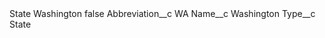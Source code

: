 <?xml version="1.0" encoding="UTF-8"?>
<CustomMetadata xmlns="http://soap.sforce.com/2006/04/metadata" xmlns:xsi="http://www.w3.org/2001/XMLSchema-instance" xmlns:xsd="http://www.w3.org/2001/XMLSchema">
    <label>State Washington</label>
    <protected>false</protected>
    <values>
        <field>Abbreviation__c</field>
        <value xsi:type="xsd:string">WA</value>
    </values>
    <values>
        <field>Name__c</field>
        <value xsi:type="xsd:string">Washington</value>
    </values>
    <values>
        <field>Type__c</field>
        <value xsi:type="xsd:string">State</value>
    </values>
</CustomMetadata>
